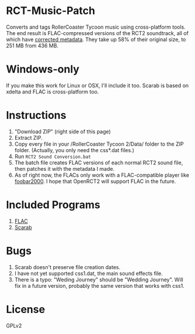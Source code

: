 RCT-Music-Patch
===============

Converts and tags RollerCoaster Tycoon music using cross-platform tools. The end result is FLAC-compressed versions of the RCT2 soundtrack, all of which have [corrected metadata](https://github.com/IntelOrca/OpenRCT2/wiki/Music-Cleanup). They take up 58% of their original size, to 251 MB from 436 MB.

Windows-only
============

If you make this work for Linux or OSX, I'll include it too. Scarab is based on xdelta and FLAC is cross-platform too.

Instructions
============

1. "Download ZIP" (right side of this page)
2. Extract ZIP.
3. Copy every file in your /RollerCoaster Tycoon 2/Data/ folder to the ZIP folder. (Actually, you only need the css*.dat files.)
4. Run `RCT2 Sound Conversion.bat`
5. The batch file creates FLAC versions of each normal RCT2 sound file, then patches it with the metadata I made.
6. As of right now, the FLACs only work with a FLAC-compatible player like [foobar2000](http://www.foobar2000.org/). I hope that OpenRCT2 will support FLAC in the future.

Included Programs
=================

1. [FLAC](https://xiph.org/flac/index.html)
2. [Scarab](https://github.com/loyso/Scarab)

Bugs
====

1. Scarab doesn't preserve file creation dates.
2. I have not yet supported css1.dat, the main sound effects file.
3. There is a typo: "Weding Journey" should be "Wedding Journey". Will fix in a future version, probably the same version that works with css1.

License
=======

GPLv2 
